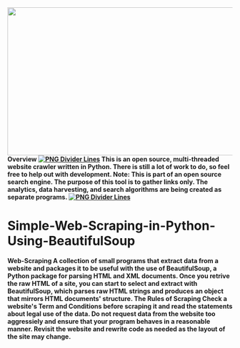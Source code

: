 <img src="https://camo.githubusercontent.com/6c0cfdb3bc952749963b64a93c7a1528dc231581/687474703a2f2f692e696d6775722e636f6d2f77596932436b442e706e67" alt="" data-canonical-src="http://i.imgur.com/wYi2CkD.png" style="max-width:100%;">

<img width="772" height="332" src="https://funthon.files.wordpress.com/2017/05/bs.png?w=772" class="attachment-edin-featured-image size-edin-featured-image wp-post-image" alt="" srcset="https://funthon.files.wordpress.com/2017/05/bs.png?w=772 772w, https://funthon.files.wordpress.com/2017/05/bs.png?w=150 150w, https://funthon.files.wordpress.com/2017/05/bs.png?w=300 300w, https://funthon.files.wordpress.com/2017/05/bs.png?w=768 768w, https://funthon.files.wordpress.com/2017/05/bs.png?w=1024 1024w, https://funthon.files.wordpress.com/2017/05/bs.png 1500w" sizes="(max-width: 772px) 100vw, 772px" data-attachment-id="324" data-permalink="https://funthon.wordpress.com/2017/05/21/beautiful-soup-4/bs/" data-orig-file="https://funthon.files.wordpress.com/2017/05/bs.png" data-orig-size="1500,645" data-comments-opened="1" data-image-meta="{&quot;aperture&quot;:&quot;0&quot;,&quot;credit&quot;:&quot;&quot;,&quot;camera&quot;:&quot;&quot;,&quot;caption&quot;:&quot;&quot;,&quot;created_timestamp&quot;:&quot;0&quot;,&quot;copyright&quot;:&quot;&quot;,&quot;focal_length&quot;:&quot;0&quot;,&quot;iso&quot;:&quot;0&quot;,&quot;shutter_speed&quot;:&quot;0&quot;,&quot;title&quot;:&quot;&quot;,&quot;orientation&quot;:&quot;0&quot;}" data-image-title="bs" data-image-description="" data-medium-file="https://funthon.files.wordpress.com/2017/05/bs.png?w=300" data-large-file="https://funthon.files.wordpress.com/2017/05/bs.png?w=700">
<strong>Overview<strong>
  <a href="http://pluspng.com/png-divider-lines-4777.html" title="Image from pluspng.com"><img src="http://pluspng.com/img-png/png-divider-lines-pin-lines-clipart-separation-line-1-960.png" alt="PNG Divider Lines"></a>
This is an open source, multi-threaded website crawler written in Python. There is still a lot of work to do, so feel free to help out with development.
  Note: This is part of an open source search engine. The purpose of this tool is to gather links only. The analytics, data harvesting, and search algorithms are being created as separate programs.
<a href="http://pluspng.com/png-divider-lines-4777.html" title="Image from pluspng.com"><img src="http://pluspng.com/img-png/png-divider-lines-pin-lines-clipart-separation-line-1-960.png" alt="PNG Divider Lines"></a>



# Simple-Web-Scraping-in-Python-Using-BeautifulSoup
Web-Scraping A collection of small programs that extract data from a website and packages it to be useful with the use of BeautifulSoup, a Python package for parsing HTML and XML documents. Once you retrive the raw HTML of a site, you can start to select and extract with BeautifulSoup, which parses raw HTML strings and produces an object that mirrors HTML documents' structure.  The Rules of Scraping Check a website's Term and Conditions before scraping it and read the statements about legal use of the data. Do not request data from the website too aggressiely and ensure that your program behaves in a reasonable manner. Revisit the website and rewrite code as needed as the layout of the site may change.
